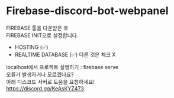 # Firebase-discord-bot-webpanel
FIREBASE 툴을 다운받은 후 <br>
FIREBASE INIT으로 설정합니다.
- HOSTING (✅)
- REALTIME DATABASE (✅)
 다른 것은 체크 X

localhost에서 프로젝트 실행하기 : firebase serve <br>
오류가 발생하거나 모르겠나요? <br>
아래 디스코드 서버로 도움을 요청하세요! <br>
https://discord.gg/KeAsKYZ473
